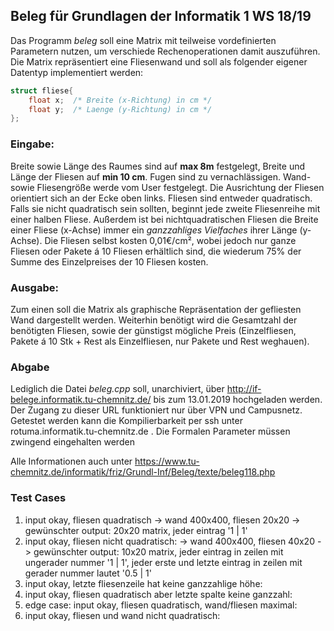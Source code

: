 ## Beleg für Grundlagen der Informatik 1 WS 18/19

Das Programm _beleg_ soll eine Matrix  mit teilweise vordefinierten Parametern nutzen, um verschiede Rechenoperationen damit auszuführen. Die Matrix repräsentiert eine Fliesenwand und soll als folgender eigener Datentyp implementiert werden:

```c++
struct fliese{
    float x;  /* Breite (x-Richtung) in cm */
    float y;  /* Laenge (y-Richtung) in cm */
};
```

### Eingabe:
Breite sowie Länge des Raumes sind auf __max 8m__ festgelegt, Breite und Länge der Fliesen auf __min 10 cm__. Fugen sind zu vernachlässigen. Wand- sowie Fliesengröße werde vom User festgelegt. Die Ausrichtung der Fliesen orientiert sich an der Ecke oben links. Fliesen sind entweder quadratisch. Falls sie nicht quadratisch sein sollten, beginnt jede zweite Fliesenreihe mit einer halben Fliese. Außerdem ist bei nichtquadratischen Fliesen die Breite einer Fliese (x-Achse) immer ein _ganzzahliges Vielfaches_ ihrer Länge (y-Achse).
Die Fliesen selbst kosten 0,01€/cm², wobei jedoch nur ganze Fliesen oder Pakete á 10 Fliesen erhältlich sind, die wiederum 75% der Summe des Einzelpreises der 10 Fliesen kosten.

### Ausgabe:
Zum einen soll die Matrix als graphische Repräsentation der gefliesten Wand dargestellt werden. Weiterhin benötigt wird die Gesamtzahl der benötigten Fliesen, sowie der günstigst mögliche Preis (Einzelfliesen, Pakete á 10 Stk + Rest als Einzelfliesen, nur Pakete und Rest weghauen).

### Abgabe
Lediglich die Datei _beleg.cpp_ soll, unarchiviert, über http://if-belege.informatik.tu-chemnitz.de/ bis zum 13.01.2019 hochgeladen werden. Der Zugang zu dieser URL funktioniert nur über VPN und Campusnetz. Getestet werden kann die Kompilierbarkeit per ssh unter rotuma.informatik.tu-chemnitz.de .
Die Formalen Parameter müssen zwingend eingehalten werden

Alle Informationen auch unter https://www.tu-chemnitz.de/informatik/friz/Grundl-Inf/Beleg/texte/beleg118.php

### Test Cases
1. input okay, fliesen quadratisch                              -> wand 400x400, fliesen 20x20
                                                                -> gewünschter output: 20x20 matrix, jeder eintrag '1 | 1'
2. input okay, fliesen nicht quadratisch:                       -> wand 400x400, fliesen 40x20
                                                                -> gewünschter output: 10x20 matrix, jeder eintrag in zeilen mit ungerader nummer '1 | 1', jeder erste und letzte eintrag in zeilen mit gerader nummer lautet '0.5 | 1'
3. input okay, letzte fliesenzeile hat keine ganzzahlige höhe:  
4. input okay, fliesen quadratisch aber letzte spalte keine ganzzahl:   
5. edge case: input okay, fliesen quadratisch, wand/fliesen maximal: 
6. input okay, fliesen und wand nicht quadratisch: